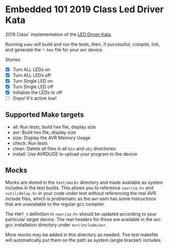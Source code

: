 # Embedded 101 2019 Class Led Driver Kata

2019 Class' implementation of the [LED Driver Kata](https://github.com/rubberduck203/led-driver-kata).

Running `make` will build and run the tests, then, if successful, compile, link, and generate the `*.hex` file for your avr device.

Stories:
  - [x] Turn ALL LEDs on
  - [x] Turn ALL LEDs off
  - [x] Turn Single LED on
  - [x] Turn Single LED off
  - [x] Initialize the LEDs to off
  - [ ] Oops! It's active low!

## Supported Make targets

- all: Run tests, build hex file, display size
- avr: Build hex file, display size
- size: Display the AVR Memory Usage
- check: Run tests
- clean: Delete all files in all `bin` and `obj` directories
- install: Use AVRDUDE to upload your program to the device

## Mocks

Mocks are stored in the `test/mocks` directory and made available as system includes in the test builds.
This allows you to reference `<avr/io.h>` and `<util/delay.h>` in your code under test without referencing the real AVR include files, which is problematic as the avr-asm has some instructions that are unavailable to the regular gcc compiler.

The `PORT_t` definition in `<avr/io.h>` should be updated according to your particular target device.
The real headers for these are available in the avr-gcc installation directory under `avr/include/avr`.

More mocks may be added in this directory as needed. The test makefile will automatically put them on the path as system (angle bracket) includes.

